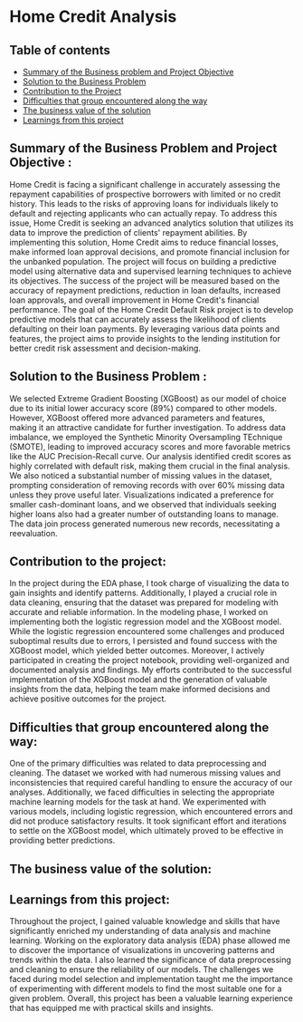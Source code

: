 # Home Credit Analysis

## Table of contents
- [Summary of the Business problem and Project Objective](#Summary-of-the-Business-problem-and-Project-objective)
- [Solution to the Business Problem](#Solution-to-the-Business-Problem)
- [Contribution to the Project](#Contribution-to-the-Project)
- [Difficulties that group encountered along the way](#Difficulties-that-group-encountered-along-the-way)
- [The business value of the solution](#The-business-value-of-the-solution)
- [Learnings from this project](#Learnings-from-this-project)


## Summary of the Business Problem and Project Objective :

Home Credit is facing a significant challenge in accurately assessing the repayment capabilities of prospective borrowers with limited or no credit history. This leads to the risks of approving loans for individuals likely to default and rejecting applicants who can actually repay. To address this issue, Home Credit is seeking an advanced analytics solution that utilizes its data to improve the prediction of clients' repayment abilities. By implementing this solution, Home Credit aims to reduce financial losses, make informed loan approval decisions, and promote financial inclusion for the unbanked population. The project will focus on building a predictive model using alternative data and supervised learning techniques to achieve its objectives. The success of the project will be measured based on the accuracy of repayment predictions, reduction in loan defaults, increased loan approvals, and overall improvement in Home Credit's financial performance.
The goal of the Home Credit Default Risk project is to develop predictive models that can accurately assess the likelihood of clients defaulting on their loan payments. By leveraging various data points and features, the project aims to provide insights to the lending institution for better credit risk assessment and decision-making.

## Solution to the Business Problem : 

We selected Extreme Gradient Boosting (XGBoost) as our model of choice due to its initial lower accuracy score (89%) compared to other models. However, XGBoost offered more advanced parameters and features, making it an attractive candidate for further investigation. To address data imbalance, we employed the Synthetic Minority Oversampling TEchnique (SMOTE), leading to improved accuracy scores and more favorable metrics like the AUC Precision-Recall curve.
Our analysis identified credit scores as highly correlated with default risk, making them crucial in the final analysis. We also noticed a substantial number of missing values in the dataset, prompting consideration of removing records with over 60% missing data unless they prove useful later. Visualizations indicated a preference for smaller cash-dominant loans, and we observed that individuals seeking higher loans also had a greater number of outstanding loans to manage. The data join process generated numerous new records, necessitating a reevaluation. 


## Contribution to the project:

In the project during the EDA phase, I took charge of visualizing the data to gain insights and identify patterns. Additionally, I played a crucial role in data cleaning, ensuring that the dataset was prepared for modeling with accurate and reliable information. In the modeling phase, I worked on implementing both the logistic regression model and the XGBoost model. While the logistic regression encountered some challenges and produced suboptimal results due to errors, I persisted and found success with the XGBoost model, which yielded better outcomes. Moreover, I actively participated in creating the project notebook, providing well-organized and documented analysis and findings. My efforts contributed to the successful implementation of the XGBoost model and the generation of valuable insights from the data, helping the team make informed decisions and achieve positive outcomes for the project.


## Difficulties that group encountered along the way:

One of the primary difficulties was related to data preprocessing and cleaning. The dataset we worked with had numerous missing values and inconsistencies that required careful handling to ensure the accuracy of our analyses. Additionally, we faced difficulties in selecting the appropriate machine learning models for the task at hand. We experimented with various models, including logistic regression, which encountered errors and did not produce satisfactory results. It took significant effort and iterations to settle on the XGBoost model, which ultimately proved to be effective in providing better predictions.

## The business value of the solution:


## Learnings from this project:

Throughout the project, I gained valuable knowledge and skills that have significantly enriched my understanding of data analysis and machine learning. Working on the exploratory data analysis (EDA) phase allowed me to discover the importance of visualizations in uncovering patterns and trends within the data. I also learned the significance of data preprocessing and cleaning to ensure the reliability of our models. The challenges we faced during model selection and implementation taught me the importance of experimenting with different models to find the most suitable one for a given problem. Overall, this project has been a valuable learning experience that has equipped me with practical skills and insights.


